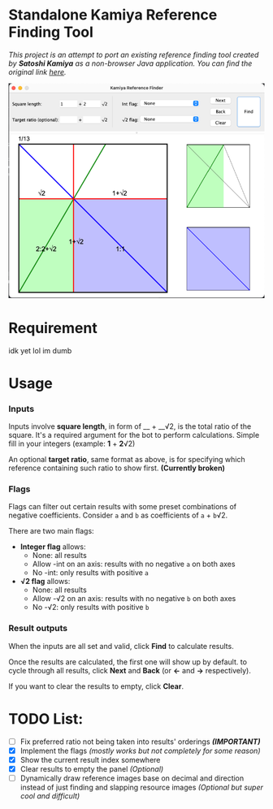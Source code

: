 # Standalone Kamiya Reference Finding Tool
_This project is an attempt to port an existing reference finding tool created by **Satoshi Kamiya** as a non-browser Java application. You can find the original link [here](https://www.folders.jp/reference/reference.html)._

![App preview](src/main/resources/preview.png)

# Requirement
idk yet lol im dumb

# Usage
### Inputs
Inputs involve **square length**, in form of __ + __√2, is the total ratio of the square. It's a required argument for the bot to perform calculations. Simple fill in your integers (example: **1** + **2**√2)

An optional **target ratio**, same format as above, is for specifying which reference containing such ratio to show first. **(Currently broken)**

### Flags
Flags can filter out certain results with some preset combinations of negative coefficients. Consider `a` and `b` as coefficients of `a` + `b`√2.

There are two main flags:

- **Integer flag** allows:
  - None: all results
  - Allow -int on an axis: results with no negative `a` on both axes
  - No -int: only results with positive `a`
- **√2 flag** allows:
    - None: all results
    - Allow -√2 on an axis: results with no negative `b` on both axes
    - No -√2: only results with positive `b`

### Result outputs
When the inputs are all set and valid, click **Find** to calculate results.

Once the results are calculated, the first one will show up by default. to cycle through all results, click **Next** and **Back** (or **<-** and **->** respectively).

If you want to clear the results to empty, click **Clear**.

# TODO List:
- [ ] Fix preferred ratio not being taken into results' orderings ***(IMPORTANT)***
- [x] Implement the flags *(mostly works but not completely for some reason)*
- [x] Show the current result index somewhere
- [x] Clear results to empty the panel *(Optional)*
- [ ] Dynamically draw reference images base on decimal and direction instead of just finding and slapping resource images *(Optional but super cool and difficult)*